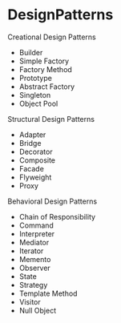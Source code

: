 # DesignPatterns

Creational Design Patterns
  * Builder
  * Simple Factory
  * Factory Method
  * Prototype
  * Abstract Factory
  * Singleton
  * Object Pool
  
Structural Design Patterns
  * Adapter
  * Bridge
  * Decorator
  * Composite
  * Facade
  * Flyweight
  * Proxy
  
Behavioral Design Patterns
  * Chain of Responsibility
  * Command
  * Interpreter
  * Mediator
  * Iterator
  * Memento
  * Observer
  * State
  * Strategy
  * Template Method
  * Visitor
  * Null Object

